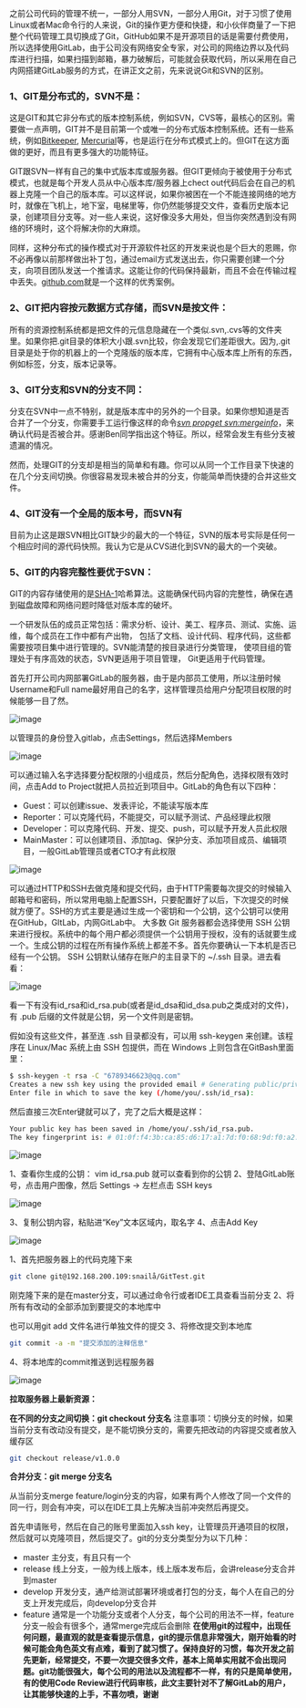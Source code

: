 之前公司代码的管理不统一，一部分人用SVN，一部分人用Git，对于习惯了使用Linux或者Mac命令行的人来说，Git的操作更方便和快捷，和小伙伴商量了一下把整个代码管理工具切换成了Git，GitHub如果不是开源项目的话是需要付费使用，所以选择使用GitLab，由于公司没有网络安全专家，对公司的网络边界以及代码库进行扫描，如果扫描到邮箱，暴力破解后，可能就会获取代码，所以采用在自己内网搭建GitLab服务的方式，在讲正文之前，先来说说Git和SVN的区别。

### 1、GIT是分布式的，SVN不是：

这是GIT和其它非分布式的版本控制系统，例如SVN，CVS等，最核心的区别。需要做一点声明，GIT并不是目前第一个或唯一的分布式版本控制系统。还有一些系统，例如[Bitkeeper](https://links.jianshu.com/go?to=http%3A%2F%2Fwww.bitkeeper.com%2F), [Mercurial](https://links.jianshu.com/go?to=http%3A%2F%2Fmercurial.selenic.com%2F)等，也是运行在分布式模式上的。但GIT在这方面做的更好，而且有更多强大的功能特征。

GIT跟SVN一样有自己的集中式版本库或服务器。但GIT更倾向于被使用于分布式模式，也就是每个开发人员从中心版本库/服务器上chect out代码后会在自己的机器上克隆一个自己的版本库。可以这样说，如果你被困在一个不能连接网络的地方时，就像在飞机上，地下室，电梯里等，你仍然能够提交文件，查看历史版本记录，创建项目分支等。对一些人来说，这好像没多大用处，但当你突然遇到没有网络的环境时，这个将解决你的大麻烦。

同样，这种分布式的操作模式对于开源软件社区的开发来说也是个巨大的恩赐，你不必再像以前那样做出补丁包，通过email方式发送出去，你只需要创建一个分支，向项目团队发送一个推请求。这能让你的代码保持最新，而且不会在传输过程中丢失。[github.com](https://links.jianshu.com/go?to=http%3A%2F%2Fwww.github.com%2F)就是一个这样的优秀案例。

### 2、GIT把内容按元数据方式存储，而SVN是按文件：

所有的资源控制系统都是把文件的元信息隐藏在一个类似.svn,.cvs等的文件夹里。如果你把.git目录的体积大小跟.svn比较，你会发现它们差距很大。因为,.git目录是处于你的机器上的一个克隆版的版本库，它拥有中心版本库上所有的东西，例如标签，分支，版本记录等。

### 3、GIT分支和SVN的分支不同：

分支在SVN中一点不特别，就是版本库中的另外的一个目录。如果你想知道是否合并了一个分支，你需要手工运行像这样的命令[_svn propget svn:mergeinfo_](https://links.jianshu.com/go?to=http%3A%2F%2Fjan.baresovi.cz%2Fdr%2Fen%2Fsubversion-mergeinfo)，来确认代码是否被合并。感谢Ben同学指出这个特征。所以，经常会发生有些分支被遗漏的情况。

然而，处理GIT的分支却是相当的简单和有趣。你可以从同一个工作目录下快速的在几个分支间切换。你很容易发现未被合并的分支，你能简单而快捷的合并这些文件。

### 4、GIT没有一个全局的版本号，而SVN有

目前为止这是跟SVN相比GIT缺少的最大的一个特征，SVN的版本号实际是任何一个相应时间的源代码快照。我认为它是从CVS进化到SVN的最大的一个突破。

### 5、GIT的内容完整性要优于SVN：

GIT的内容存储使用的是[SHA-1](https://links.jianshu.com/go?to=http%3A%2F%2Fen.wikipedia.org%2Fwiki%2FSHA-1)哈希算法。这能确保代码内容的完整性，确保在遇到磁盘故障和网络问题时降低对版本库的破坏。

一个研发队伍的成员正常包括：需求分析、设计、美工、程序员、测试、实施、运维，每个成员在工作中都有产出物， 包括了文档、设计代码、程序代码，这些都需要按项目集中进行管理的。SVN能清楚的按目录进行分类管理， 使项目组的管理处于有序高效的状态，SVN更适用于项目管理， Git更适用于代码管理。

首先打开公司内网部署GitLab的服务器，由于是内部员工使用，所以注册时候Username和Full name最好用自己的名字，这样管理员给用户分配项目权限的时候能够一目了然。

![image](https://upload-images.jianshu.io/upload_images/6781582-ca30fee1101f4739.png#crop=0&crop=0&crop=1&crop=1&id=JD1oS&originHeight=610&originWidth=1021&originalType=binary&ratio=1&rotation=0&showTitle=false&status=done&style=none&title=)

以管理员的身份登入gitlab，点击Settings，然后选择Members

![image](https://upload-images.jianshu.io/upload_images/6781582-054073a3d940c331.png#crop=0&crop=0&crop=1&crop=1&id=F797x&originHeight=309&originWidth=248&originalType=binary&ratio=1&rotation=0&showTitle=false&status=done&style=none&title=)

可以通过输入名字选择要分配权限的小组成员，然后分配角色，选择权限有效时间，点击Add to Project就把人员拉近到项目中。GitLab的角色有以下四种：

- Guest：可以创建issue、发表评论，不能读写版本库
- Reporter：可以克隆代码，不能提交，可以赋予测试、产品经理此权限
- Developer：可以克隆代码、开发、提交、push，可以赋予开发人员此权限
- MainMaster：可以创建项目、添加tag、保护分支、添加项目成员、编辑项目，一般GitLab管理员或者CTO才有此权限

![image](https://upload-images.jianshu.io/upload_images/6781582-b9d4cbc699a0ded6.png#crop=0&crop=0&crop=1&crop=1&id=x23eK&originHeight=374&originWidth=1240&originalType=binary&ratio=1&rotation=0&showTitle=false&status=done&style=none&title=)

可以通过HTTP和SSH去做克隆和提交代码，由于HTTP需要每次提交的时候输入邮箱号和密码，所以常用电脑上配置SSH，只要配置好了以后，下次提交的时候就方便了。SSH的方式主要是通过生成一个密钥和一个公钥，这个公钥可以使用在GitHub，GItLab，内网GitLab中。
大多数 Git 服务器都会选择使用 SSH 公钥来进行授权。系统中的每个用户都必须提供一个公钥用于授权，没有的话就要生成一个。生成公钥的过程在所有操作系统上都差不多。首先你要确认一下本机是否已经有一个公钥。
SSH 公钥默认储存在账户的主目录下的 ~/.ssh 目录。进去看看：

![image](https://upload-images.jianshu.io/upload_images/6781582-7ba3cae2bd2c79ea.png#crop=0&crop=0&crop=1&crop=1&id=kYPIK&originHeight=266&originWidth=620&originalType=binary&ratio=1&rotation=0&showTitle=false&status=done&style=none&title=)

看一下有没有id_rsa和id_rsa.pub(或者是id_dsa和id_dsa.pub之类成对的文件)，有 .pub 后缀的文件就是公钥，另一个文件则是密钥。

假如没有这些文件，甚至连 .ssh 目录都没有，可以用 ssh-keygen 来创建。该程序在 Linux/Mac 系统上由 SSH 包提供，而在 Windows 上则包含在GitBash里面里：

```bash
$ ssh-keygen -t rsa -C "6789346623@qq.com"
Creates a new ssh key using the provided email # Generating public/private rsa key pair.
Enter file in which to save the key (/home/you/.ssh/id_rsa):
```

然后直接三次Enter键就可以了，完了之后大概是这样：

```bash 
Your public key has been saved in /home/you/.ssh/id_rsa.pub.
The key fingerprint is: # 01:0f:f4:3b:ca:85:d6:17:a1:7d:f0:68:9d:f0:a2:db 6789346623@qq.com
```

![image](https://upload-images.jianshu.io/upload_images/6781582-289cf6cfe483b32e.png#crop=0&crop=0&crop=1&crop=1&id=FP7oM&originHeight=288&originWidth=840&originalType=binary&ratio=1&rotation=0&showTitle=false&status=done&style=none&title=)

1、查看你生成的公钥：
vim id_rsa.pub
就可以查看到你的公钥
2、登陆GitLab账号，点击用户图像，然后 Settings -> 左栏点击 SSH keys

![image](https://upload-images.jianshu.io/upload_images/6781582-7dbf927dcb6f96b0.png#crop=0&crop=0&crop=1&crop=1&id=JA0Ho&originHeight=310&originWidth=284&originalType=binary&ratio=1&rotation=0&showTitle=false&status=done&style=none&title=)

3、复制公钥内容，粘贴进“Key”文本区域内，取名字
4、点击Add Key

![image](https://upload-images.jianshu.io/upload_images/6781582-050d2c55bd5202f0.png#crop=0&crop=0&crop=1&crop=1&id=npoWk&originHeight=671&originWidth=988&originalType=binary&ratio=1&rotation=0&showTitle=false&status=done&style=none&title=)

1、首先把服务器上的代码克隆下来

```bash
git clone git@192.168.200.109:snailå/GitTest.git
```

刚克隆下来的是在master分支，可以通过命令行或者IDE工具查看当前分支
2、将所有有改动的全部添加到要提交的本地库中

也可以用git add 文件名进行单独文件的提交
3、将修改提交到本地库

```bash
git commit -a -m "提交添加的注释信息"
```

4、将本地库的commit推送到远程服务器

![image](https://upload-images.jianshu.io/upload_images/6781582-0b3c4f307e1f35bb.png#crop=0&crop=0&crop=1&crop=1&id=cNH2y&originHeight=1598&originWidth=1164&originalType=binary&ratio=1&rotation=0&showTitle=false&status=done&style=none&title=)

**拉取服务器上最新资源：**

**在不同的分支之间切换：git checkout 分支名**
注意事项：切换分支的时候，如果当前分支有改动没有提交，是不能切换分支的，需要先把改动的内容提交或者放入缓存区

```bash
git checkout release/v1.0.0
```

**合并分支：git merge 分支名**

从当前分支merge feature/login分支的内容，如果有两个人修改了同一个文件的同一行，则会有冲突，可以在IDE工具上先解决当前冲突然后再提交。

首先申请账号，然后在自己的账号里面加入ssh key，让管理员开通项目的权限，然后就可以克隆项目，然后提交了。git的分支分类型分为以下几种：

- master 主分支，有且只有一个
- release 线上分支，一般为线上版本，线上版本发布后，会讲release分支合并到master
- develop 开发分支，通产给测试部署环境或者打包的分支，每个人在自己的分支上开发完成后，向develop分支合并
- feature 通常是一个功能分支或者个人分支，每个公司的用法不一样，feature分支一般会有很多个，通常merge完成后会删除
**在使用git的过程中，出现任何问题，最直观的就是查看提示信息，git的提示信息非常强大，刚开始看的时候可能会角色英文有点难，看到了就习惯了。保持良好的习惯，每次开发之前先更新，经常提交，不要一次提交很多文件，基本上简单实用就不会出现问题。git功能很强大，每个公司的用法以及流程都不一样，有的只是简单使用，有的使用Code Review进行代码审核，此文主要针对不了解GitLab的用户，让其能够快速的上手，不喜勿喷，谢谢**
